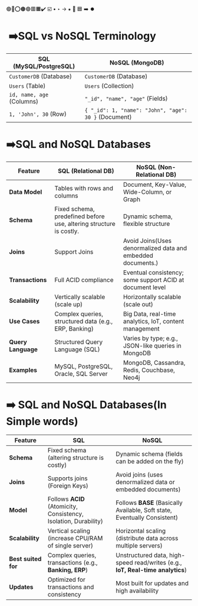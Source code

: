 🟢🔴⭕🟠🟣🟥🟧✔️ ☑️ • ‣ → ⁕ 🔵 🟦 ➡️ ⏺️

# ️ ️➡️SQL vs NoSQL Terminology

| SQL (MySQL/PostgreSQL)    | NoSQL (MongoDB)                                      |
| ------------------------- | ---------------------------------------------------- |
| `CustomerDB` (Database)   | `CustomerDB` (Database)                              |
| `Users` (Table)           | `Users` (Collection)                                 |
| `id, name, age` (Columns) | `"_id", "name", "age"` (Fields)                      |
| `1, 'John', 30` (Row)     | `{ "_id": 1, "name": "John", "age": 30 }` (Document) |

# ➡️SQL and NoSQL Databases

| **Feature**        | **SQL (Relational DB)**                                            | **NoSQL (Non-Relational DB)**                               |
| ------------------ | ------------------------------------------------------------------ | ----------------------------------------------------------- |
| **Data Model**     | Tables with rows and columns                                       | Document, Key-Value, Wide-Column, or Graph                  |
| **Schema**         | Fixed schema, predefined before use, altering structure is costly. | Dynamic schema, flexible structure                          |
| **Joins**          | Support Joins                                                      | Avoid Joins(Uses denormalized data and embedded documents.) |
| **Transactions**   | Full ACID compliance                                               | Eventual consistency; some support ACID at document level   |
| **Scalability**    | Vertically scalable (scale up)                                     | Horizontally scalable (scale out)                           |
| **Use Cases**      | Complex queries, structured data (e.g., ERP, Banking)              | Big Data, real-time analytics, IoT, content management      |
| **Query Language** | Structured Query Language (SQL)                                    | Varies by type; e.g., JSON-like queries in MongoDB          |
| **Examples**       | MySQL, PostgreSQL, Oracle, SQL Server                              | MongoDB, Cassandra, Redis, Couchbase, Neo4j                 |

# ➡️ SQL and NoSQL Databases(In Simple words)

| Feature             | SQL                                                              | NoSQL                                                                          |
| ------------------- | ---------------------------------------------------------------- | ------------------------------------------------------------------------------ |
| **Schema**          | Fixed schema (altering structure is costly)                      | Dynamic schema (fields can be added on the fly)                                |
| **Joins**           | Supports joins (Foreign Keys)                                    | Avoid joins (uses denormalized data or embedded documents)                     |
| **Model**           | Follows **ACID** (Atomicity, Consistency, Isolation, Durability) | Follows **BASE** (Basically Available, Soft state, Eventually Consistent)      |
| **Scalability**     | Vertical scaling (increase CPU/RAM of single server)             | Horizontal scaling (distribute data across multiple servers)                   |
| **Best suited for** | Complex queries, transactions (e.g., **Banking, ERP**)           | Unstructured data, high-speed read/writes (e.g., **IoT, Real-time analytics**) |
| **Updates**         | Optimized for transactions and consistency                       | Most built for updates and high availability                                   |
